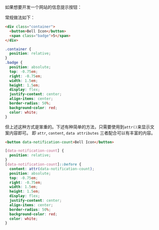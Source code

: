 如果想要开发一个网站的信息提示按钮：

常规做法如下：

```html
<div class="container">
  <button>Bell Icon</button>
  <span class="badge">5</span>
</div>
```

```css
.container {
  position: relative;
}
.badge {
  position: absolute;
  top: -0.75em;
  right: -0.75em;
  width: 1.5em;
  height: 1.5em;
  display: flex;
  justify-content: center;
  align-items: center;
  border-radius: 50%;
  background-color: red;
  color: white;
}
```

但上述这种方式是笨重的。下述有种简单的方法，只需要使用到`attr()`来显示文案内容即可。 即 `attr`, `content`, `data attributes` 三者配合可以有丰富的内容。

```html
<button data-notification-count>Bell Icon</button>
```

```css
[data-notification-count] {
  position: relative;
}
[data-notification-count]::before {
  content: attr(data-notification-count);
  position: absolute;
  top: -0.75em;
  right: -0.75em;
  width: 1.5em;
  height: 1.5em;
  display: flex;
  justify-content: center;
  align-items: center;
  border-radius: 50%;
  background-color: red;
  color: white;
}
```
